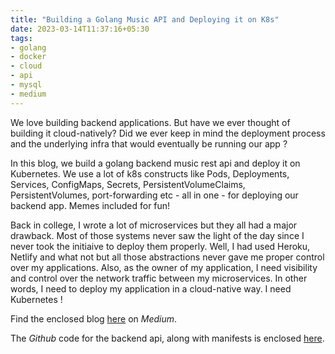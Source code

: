 ```yaml
---
title: "Building a Golang Music API and Deploying it on K8s"
date: 2023-03-14T11:37:16+05:30
tags:
- golang
- docker
- cloud
- api
- mysql
- medium
---
```


We love building backend applications. But have we ever thought of building it cloud-natively? Did we ever keep in mind the deployment process and the underlying infra that would eventually be running our app ?

In this blog, we build a golang backend music rest api and deploy it on Kubernetes. We use a lot of k8s constructs like Pods, Deployments, Services, ConfigMaps, Secrets, PersistentVolumeClaims, PersistentVolumes, port-forwarding etc - all in one - for deploying our backend app. Memes included for fun!

Back in college, I wrote a lot of microservices but they all had a major drawback. Most of those systems never saw the light of the day since I never took the initiaive to deploy them properly. Well, I had used Heroku, Netlify and what not but all those abstractions never gave me proper control over my applications. Also, as the owner of my application, I need visibility and control over the network traffic between my microservices. In other words, I need to deploy my application in a cloud-native way. I need Kubernetes !

Find the enclosed blog [here](https://medium.com/@SabujJanaCodes/building-a-golang-music-api-and-deploying-it-on-k8s-go-mysql-k8s-841612d13479) on *Medium*. 

The *Github* code for the backend api, along with manifests is enclosed [here](https://github.com/JanaSabuj/music-api-k8s). 

